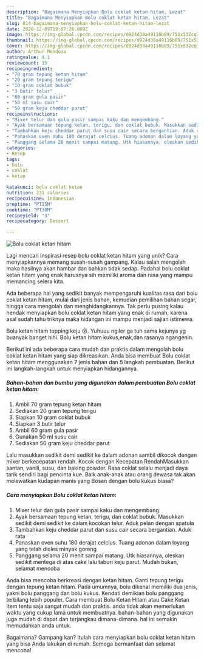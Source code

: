 ```yaml
---
description: "Bagaimana Menyiapkan Bolu coklat ketan hitam, Lezat"
title: "Bagaimana Menyiapkan Bolu coklat ketan hitam, Lezat"
slug: 814-bagaimana-menyiapkan-bolu-coklat-ketan-hitam-lezat
date: 2020-12-09T19:07:26.009Z
image: https://img-global.cpcdn.com/recipes/d924d38a49116b89/751x532cq70/bolu-coklat-ketan-hitam-foto-resep-utama.jpg
thumbnail: https://img-global.cpcdn.com/recipes/d924d38a49116b89/751x532cq70/bolu-coklat-ketan-hitam-foto-resep-utama.jpg
cover: https://img-global.cpcdn.com/recipes/d924d38a49116b89/751x532cq70/bolu-coklat-ketan-hitam-foto-resep-utama.jpg
author: Arthur Mendoza
ratingvalue: 4.1
reviewcount: 15
recipeingredient:
- "70 gram tepung ketan hitam"
- "20 gram tepung terigu"
- "10 gram coklat bubuk"
- "3 butir telur"
- "60 gram gula pasir"
- "50 ml susu cair"
- "50 gram keju cheddar parut"
recipeinstructions:
- "Mixer telur dan gula pasir sampai kaku dan mengembang."
- "Ayak bersamaan tepung ketan, terigu, dan coklat bubuk. Masukkan sedikit demi sedikit ke dalam kocokan telur. Aduk pelan dengan spatula"
- "Tambahkan keju cheddar parut dan susu cair secara bergantian. Aduk rata"
- "Panaskan oven suhu 180 derajat celcius. Tuang adonan dalam loyang yang telah dioles minyak goreng"
- "Panggang selama 20 menit sampai matang. Utk hiasannya, oleskan sedikit mentega di atas cake lalu taburi keju parut. Mudah bukan, selamat mencoba"
categories:
- Resep
tags:
- bolu
- coklat
- ketan

katakunci: bolu coklat ketan 
nutrition: 231 calories
recipecuisine: Indonesian
preptime: "PT15M"
cooktime: "PT30M"
recipeyield: "3"
recipecategory: Dessert

---
```



![Bolu coklat ketan hitam](https://img-global.cpcdn.com/recipes/d924d38a49116b89/751x532cq70/bolu-coklat-ketan-hitam-foto-resep-utama.jpg)

Lagi mencari inspirasi resep bolu coklat ketan hitam yang unik? Cara menyiapkannya memang susah-susah gampang. Kalau salah mengolah maka hasilnya akan hambar dan bahkan tidak sedap. Padahal bolu coklat ketan hitam yang enak harusnya sih memiliki aroma dan rasa yang mampu memancing selera kita.

Ada beberapa hal yang sedikit banyak mempengaruhi kualitas rasa dari bolu coklat ketan hitam, mulai dari jenis bahan, kemudian pemilihan bahan segar, hingga cara mengolah dan menghidangkannya. Tak perlu pusing kalau hendak menyiapkan bolu coklat ketan hitam yang enak di rumah, karena asal sudah tahu triknya maka hidangan ini mampu menjadi sajian istimewa.

Bolu ketan hitam topping keju 😚. Yuhuuu ngiler ga tuh sama kejunya yg buanyak banget hihi. Bolu ketan hitam kukus,enak,dan rasanya ngangenin.


Berikut ini ada beberapa cara mudah dan praktis dalam mengolah bolu coklat ketan hitam yang siap dikreasikan. Anda bisa membuat Bolu coklat ketan hitam menggunakan 7 jenis bahan dan 5 langkah pembuatan. Berikut ini langkah-langkah untuk menyiapkan hidangannya.

<!--inarticleads1-->

##### Bahan-bahan dan bumbu yang digunakan dalam pembuatan Bolu coklat ketan hitam:

1. Ambil 70 gram tepung ketan hitam
1. Sediakan 20 gram tepung terigu
1. Siapkan 10 gram coklat bubuk
1. Siapkan 3 butir telur
1. Ambil 60 gram gula pasir
1. Gunakan 50 ml susu cair
1. Sediakan 50 gram keju cheddar parut


Lalu masukkan sedikit demi sedikit ke dalam adonan sambil dikocok dengan mixer berkecepatan rendah. Kocok dengan Kecepatan RendahMasukkan santan, vanili, susu, dan baking powder. Rasa coklat selalu menjadi daya tarik sendiri bagi pencinta kue. Baik anak-anak atau orang dewasa tak akan melewatkan kudapan manis yang Bosan dengan bolu kukus biasa? 

<!--inarticleads2-->

##### Cara menyiapkan Bolu coklat ketan hitam:

1. Mixer telur dan gula pasir sampai kaku dan mengembang.
1. Ayak bersamaan tepung ketan, terigu, dan coklat bubuk. Masukkan sedikit demi sedikit ke dalam kocokan telur. Aduk pelan dengan spatula
1. Tambahkan keju cheddar parut dan susu cair secara bergantian. Aduk rata
1. Panaskan oven suhu 180 derajat celcius. Tuang adonan dalam loyang yang telah dioles minyak goreng
1. Panggang selama 20 menit sampai matang. Utk hiasannya, oleskan sedikit mentega di atas cake lalu taburi keju parut. Mudah bukan, selamat mencoba


Anda bisa mencoba berkreasi dengan ketan hitam. Ganti tepung terigu dengan tepung ketan hitam. Pada umumnya, bolu dikenal memiliki dua jenis, yakni bolu panggang dan bolu kukus. Kendati demikian bolu panggang terbilang lebih populer. Cara membuat Bolu Ketan Hitam atau Cake Ketan Item tentu saja sangat mudah dan praktis. anda tidak akan memerlukan waktu yang cukup lama untuk membuatnya. bahan-bahan yang digunakan juga mudah di dapat dan terjangkau dimana-dimana. hal ini semakin memudahkan anda untuk. 

Bagaimana? Gampang kan? Itulah cara menyiapkan bolu coklat ketan hitam yang bisa Anda lakukan di rumah. Semoga bermanfaat dan selamat mencoba!
